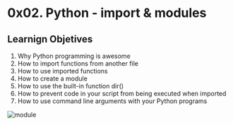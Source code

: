 # 0x02. Python - import & modules

## Learnign Objetives

1. Why Python programming is awesome
2. How to import functions from another file
3. How to use imported functions
4. How to create a module
5. How to use the built-in function dir()
6. How to prevent code in your script from being executed when imported
6. How to use command line arguments with your Python programs

![module](https://www.educative.io/edpresso/what-are-python-modules)
